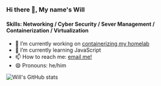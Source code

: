 ### Hi there 👋, My name's Will

#### Skills: Networking / Cyber Security / Sever Management / Containerization / Virtualization

- 🔭 I’m currently working on [containerizing my homelab](https://github.com/wbreiler/HLDocker)
- 🌱 I’m currently learning JavaScript
- 📫 How to reach me: [email me!](mailto:will.breiler@gmail.com) 
- 😄 Pronouns: he/him 


![Will's GitHub stats](https://github-readme-stats.vercel.app/api?username=wbreiler&show_icons=true&theme=transparent)
